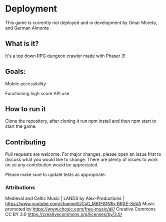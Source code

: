 # Deployment

This game is currently not deployed and in development by Omar Moreta, and German Almonte

## What is it?

It's a top down RPG dungeon crawler made with Phaser 3!

## Goals:

Mobile accessibility

Functioning high score API use

## How to run it

Clone the repository, after cloning it run npm install and then npm start to start the game.

## Contributing

Pull requests are welcome. For major changes, please open an issue first to discuss what you would like to change. There are plenty of issues to work on so any contribution would be appreciated.

Please make sure to update tests as appropriate.

### Attributions

Medieval and Celtic Music | LANDS by Alex-Productions | https://www.youtube.com/channel/UCx0_M61F81Nfb-BRXE-SeVA
Music promoted by https://www.chosic.com/free-music/all/
Creative Commons CC BY 3.0
https://creativecommons.org/licenses/by/3.0/

